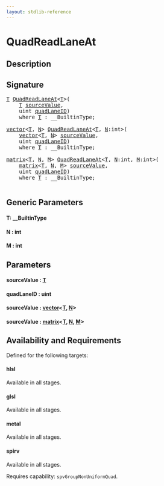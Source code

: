 ```yaml
---
layout: stdlib-reference
---
```


# QuadReadLaneAt

## Description





## Signature 

<pre>
<a href="quadreadlaneat-048c#typeparam-T" class="code_type">T</a> <a href="quadreadlaneat-048c">QuadReadLaneAt</a>&lt;<a href="quadreadlaneat-048c#typeparam-T" class="code_type">T</a>&gt;(
    <a href="quadreadlaneat-048c#typeparam-T" class="code_type">T</a> <a href="quadreadlaneat-048c#decl-sourceValue" class="code_param">sourceValue</a>,
    <span class="code_keyword">uint</span> <a href="quadreadlaneat-048c#decl-quadLaneID" class="code_param">quadLaneID</a>)
    <span class='code_keyword'>where</span> <a href="quadreadlaneat-048c#typeparam-T" class="code_type">T</a> : __BuiltinType;

<a href="../types/vector/index" class="code_type">vector</a>&lt;<a href="quadreadlaneat-048c#typeparam-T" class="code_type">T</a>, <a href="quadreadlaneat-048c#decl-N" class="code_var">N</a>&gt; <a href="quadreadlaneat-048c">QuadReadLaneAt</a>&lt;<a href="quadreadlaneat-048c#typeparam-T" class="code_type">T</a>, <a href="quadreadlaneat-048c#decl-N" class="code_var">N</a>:<span class="code_keyword">int</span>&gt;(
    <a href="../types/vector/index" class="code_type">vector</a>&lt;<a href="quadreadlaneat-048c#typeparam-T" class="code_type">T</a>, <a href="quadreadlaneat-048c#decl-N" class="code_var">N</a>&gt; <a href="quadreadlaneat-048c#decl-sourceValue" class="code_param">sourceValue</a>,
    <span class="code_keyword">uint</span> <a href="quadreadlaneat-048c#decl-quadLaneID" class="code_param">quadLaneID</a>)
    <span class='code_keyword'>where</span> <a href="quadreadlaneat-048c#typeparam-T" class="code_type">T</a> : __BuiltinType;

<a href="../types/matrix/index" class="code_type">matrix</a>&lt;<a href="quadreadlaneat-048c#typeparam-T" class="code_type">T</a>, <a href="quadreadlaneat-048c#decl-N" class="code_var">N</a>, <a href="quadreadlaneat-048c#decl-M" class="code_var">M</a>&gt; <a href="quadreadlaneat-048c">QuadReadLaneAt</a>&lt;<a href="quadreadlaneat-048c#typeparam-T" class="code_type">T</a>, <a href="quadreadlaneat-048c#decl-N" class="code_var">N</a>:<span class="code_keyword">int</span>, <a href="quadreadlaneat-048c#decl-M" class="code_var">M</a>:<span class="code_keyword">int</span>&gt;(
    <a href="../types/matrix/index" class="code_type">matrix</a>&lt;<a href="quadreadlaneat-048c#typeparam-T" class="code_type">T</a>, <a href="quadreadlaneat-048c#decl-N" class="code_var">N</a>, <a href="quadreadlaneat-048c#decl-M" class="code_var">M</a>&gt; <a href="quadreadlaneat-048c#decl-sourceValue" class="code_param">sourceValue</a>,
    <span class="code_keyword">uint</span> <a href="quadreadlaneat-048c#decl-quadLaneID" class="code_param">quadLaneID</a>)
    <span class='code_keyword'>where</span> <a href="quadreadlaneat-048c#typeparam-T" class="code_type">T</a> : __BuiltinType;

</pre>

## Generic Parameters

####  <a id="typeparam-T"></a>T: \_\_BuiltinType
####  <a id="decl-N"></a>N  : int
####  <a id="decl-M"></a>M  : int

## Parameters

####  <a id="decl-sourceValue"></a>sourceValue  : [T](quadreadlaneat-048c#typeparam-T)
####  <a id="decl-quadLaneID"></a>quadLaneID  : uint
####  <a id="decl-sourceValue"></a>sourceValue  : [vector](../types/vector/index)\<[T](../types/vector/index#typeparam-T), [N](../types/vector/index#decl-N)\>
####  <a id="decl-sourceValue"></a>sourceValue  : [matrix](../types/matrix/index)\<[T](), [N](../types/matrix/index#decl-N), [M](../types/matrix/index#decl-M)\>

## Availability and Requirements

Defined for the following targets:

#### hlsl
Available in all stages.

#### glsl
Available in all stages.

#### metal
Available in all stages.

#### spirv
Available in all stages.

Requires capability: `spvGroupNonUniformQuad`.


